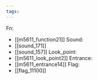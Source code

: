 ```yaml
---
tags:
---
```

Fn:
- [[m5611_function21]]
Sound:
- [[sound_171]]
- [[sound_157]]
Look_point:
- [[m5611_look_point2]]
Entrance:
- [[m5611_entrance14]]
Flag:
- [[flag_11100]]
